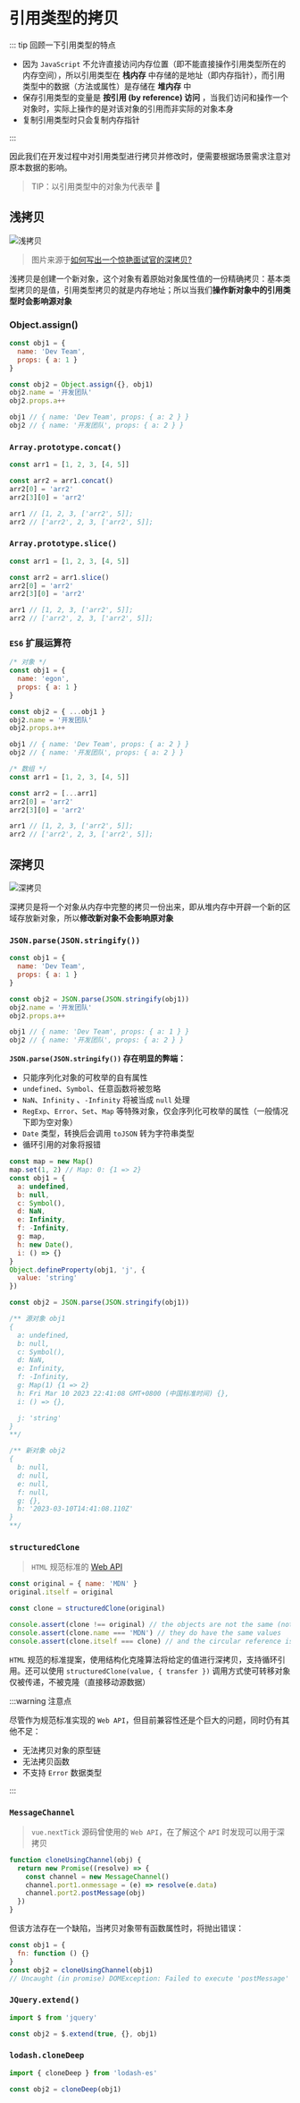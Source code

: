 # 引用类型的拷贝

::: tip 回顾一下引用类型的特点

- 因为 `JavaScript` 不允许直接访问内存位置（即不能直接操作引用类型所在的内存空间），所以引用类型在 **栈内存** 中存储的是地址（即内存指针），而引用类型中的数据（方法或属性）是存储在 **堆内存** 中
- 保存引用类型的变量是 **按引用 (by reference) 访问** ，当我们访问和操作一个对象时，实际上操作的是对该对象的引用而非实际的对象本身
- 复制引用类型时只会复制内存指针

:::

因此我们在开发过程中对引用类型进行拷贝并修改时，便需要根据场景需求注意对原本数据的影响。

> TIP：以引用类型中的对象为代表举 🌰

## 浅拷贝

![浅拷贝](./images/clone.webp)

> 图片来源于[如何写出一个惊艳面试官的深拷贝?](https://juejin.cn/post/6844903929705136141)

浅拷贝是创建一个新对象，这个对象有着原始对象属性值的一份精确拷贝：基本类型拷贝的是值，引用类型拷贝的就是内存地址；所以当我们**操作新对象中的引用类型时会影响源对象**

### Object.assign()

```js
const obj1 = {
  name: 'Dev Team',
  props: { a: 1 }
}

const obj2 = Object.assign({}, obj1)
obj2.name = '开发团队'
obj2.props.a++

obj1 // { name: 'Dev Team', props: { a: 2 } }
obj2 // { name: '开发团队', props: { a: 2 } }
```

### `Array.prototype.concat()`

```js
const arr1 = [1, 2, 3, [4, 5]]

const arr2 = arr1.concat()
arr2[0] = 'arr2'
arr2[3][0] = 'arr2'

arr1 // [1, 2, 3, ['arr2', 5]];
arr2 // ['arr2', 2, 3, ['arr2', 5]];
```

### `Array.prototype.slice()`

```js
const arr1 = [1, 2, 3, [4, 5]]

const arr2 = arr1.slice()
arr2[0] = 'arr2'
arr2[3][0] = 'arr2'

arr1 // [1, 2, 3, ['arr2', 5]];
arr2 // ['arr2', 2, 3, ['arr2', 5]];
```

### `ES6` 扩展运算符

```js
/* 对象 */
const obj1 = {
  name: 'egon',
  props: { a: 1 }
}

const obj2 = { ...obj1 }
obj2.name = '开发团队'
obj2.props.a++

obj1 // { name: 'Dev Team', props: { a: 2 } }
obj2 // { name: '开发团队', props: { a: 2 } }

/* 数组 */
const arr1 = [1, 2, 3, [4, 5]]

const arr2 = [...arr1]
arr2[0] = 'arr2'
arr2[3][0] = 'arr2'

arr1 // [1, 2, 3, ['arr2', 5]];
arr2 // ['arr2', 2, 3, ['arr2', 5]];
```

## 深拷贝

![深拷贝](./images/clone-deep.webp)

深拷贝是将一个对象从内存中完整的拷贝一份出来，即从堆内存中开辟一个新的区域存放新对象，所以**修改新对象不会影响原对象**

### `JSON.parse(JSON.stringify())`

```js
const obj1 = {
  name: 'Dev Team',
  props: { a: 1 }
}

const obj2 = JSON.parse(JSON.stringify(obj1))
obj2.name = '开发团队'
obj2.props.a++

obj1 // { name: 'Dev Team', props: { a: 1 } }
obj2 // { name: '开发团队', props: { a: 2 } }
```

**`JSON.parse(JSON.stringify())` 存在明显的弊端：**

- 只能序列化对象的可枚举的自有属性
- `undefined`、`Symbol`、任意函数将被忽略
- `NaN`、`Infinity` 、`-Infinity` 将被当成 `null` 处理
- `RegExp`、`Error`、`Set`、`Map` 等特殊对象，仅会序列化可枚举的属性（一般情况下即为空对象）
- `Date` 类型，转换后会调用 `toJSON` 转为字符串类型
- 循环引用的对象将报错

```js
const map = new Map()
map.set(1, 2) // Map: 0: {1 => 2}
const obj1 = {
  a: undefined,
  b: null,
  c: Symbol(),
  d: NaN,
  e: Infinity,
  f: -Infinity,
  g: map,
  h: new Date(),
  i: () => {}
}
Object.defineProperty(obj1, 'j', {
  value: 'string'
})

const obj2 = JSON.parse(JSON.stringify(obj1))

/** 源对象 obj1
{
  a: undefined,
  b: null,
  c: Symbol(),
  d: NaN,
  e: Infinity,
  f: -Infinity,
  g: Map(1) {1 => 2}
  h: Fri Mar 10 2023 22:41:08 GMT+0800 (中国标准时间) {},
  i: () => {},

  j: 'string'
}
**/

/** 新对象 obj2
{
  b: null,
  d: null,
  e: null,
  f: null,
  g: {},
  h: '2023-03-10T14:41:08.110Z'
}
**/
```

### `structuredClone`

> `HTML` 规范标准的 [Web API](https://developer.mozilla.org/zh-CN/docs/Web/API/structuredClone)

```js
const original = { name: 'MDN' }
original.itself = original

const clone = structuredClone(original)

console.assert(clone !== original) // the objects are not the same (not same identity)
console.assert(clone.name === 'MDN') // they do have the same values
console.assert(clone.itself === clone) // and the circular reference is preserved
```

`HTML` 规范的标准提案，使用结构化克隆算法将给定的值进行深拷贝，支持循环引用。还可以使用 `structuredClone(value, { transfer })` 调用方式使可转移对象仅被传递，不被克隆（直接移动源数据）

:::warning 注意点

尽管作为规范标准实现的 `Web API`，但目前兼容性还是个巨大的问题，同时仍有其他不足：

- 无法拷贝对象的原型链
- 无法拷贝函数
- 不支持 `Error` 数据类型

:::

### `MessageChannel`

> `vue.nextTick` 源码曾使用的 `Web API`，在了解这个 `API` 时发现可以用于深拷贝

```js
function cloneUsingChannel(obj) {
  return new Promise((resolve) => {
    const channel = new MessageChannel()
    channel.port1.onmessage = (e) => resolve(e.data)
    channel.port2.postMessage(obj)
  })
}
```

但该方法存在一个缺陷，当拷贝对象带有函数属性时，将抛出错误：

```js
const obj1 = {
  fn: function () {}
}
const obj2 = cloneUsingChannel(obj1)
// Uncaught (in promise) DOMException: Failed to execute 'postMessage' on 'MessagePort': function () {} could not be cloned.
```

### `JQuery.extend()`

```js
import $ from 'jquery'

const obj2 = $.extend(true, {}, obj1)
```

### `lodash.cloneDeep`

```js
import { cloneDeep } from 'lodash-es'

const obj2 = cloneDeep(obj1)
```
